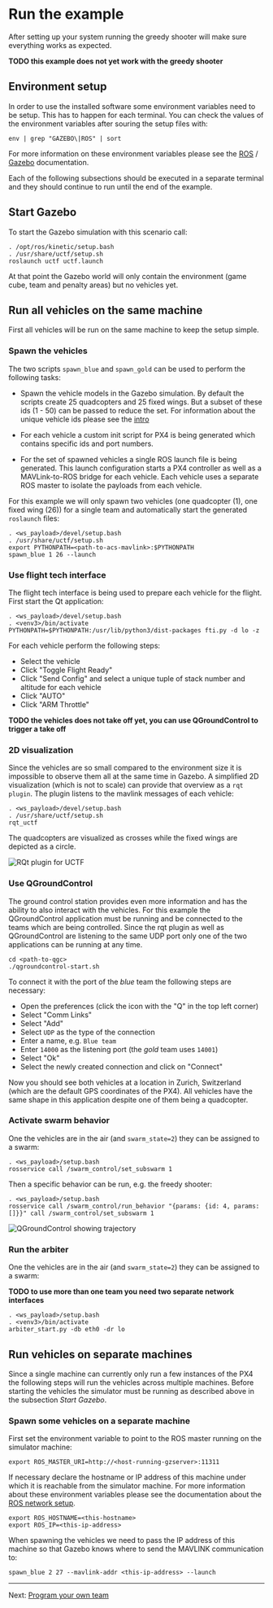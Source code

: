 # Run the example

After setting up your system running the greedy shooter will make sure everything works as expected.

**TODO this example does not yet work with the greedy shooter**

## Environment setup

In order to use the installed software some environment variables need to be setup.
This has to happen for each terminal.
You can check the values of the environment variables after souring the setup files with:

```console
env | grep "GAZEBO\|ROS" | sort
```

For more information on these environment variables please see the [ROS](http://wiki.ros.org/ROS/EnvironmentVariables) / [Gazebo](http://gazebosim.org/tutorials?tut=components) documentation.

Each of the following subsections should be executed in a separate terminal and they should continue to run until the end of the example.

## Start Gazebo

To start the Gazebo simulation with this scenario call:

```console
. /opt/ros/kinetic/setup.bash
. /usr/share/uctf/setup.sh
roslaunch uctf uctf.launch
```

At that point the Gazebo world will only contain the environment (game cube, team and penalty areas) but no vehicles yet.

## Run all vehicles on the same machine

First all vehicles will be run on the same machine to keep the setup simple.

### Spawn the vehicles

The two scripts `spawn_blue` and `spawn_gold` can be used to perform the following tasks:

* Spawn the vehicle models in the Gazebo simulation.
  By default the scripts create 25 quadcopters and 25 fixed wings.
  But a subset of these ids (1 - 50) can be passed to reduce the set.
  For information about the unique vehicle ids please see the [intro](../intro/readme.md)

* For each vehicle a custom init script for PX4 is being generated which contains specific ids and port numbers.

* For the set of spawned vehicles a single ROS launch file is being generated.
  This launch configuration starts a PX4 controller as well as a MAVLink-to-ROS bridge for each vehicle.
  Each vehicle uses a separate ROS master to isolate the payloads from each vehicle.

For this example we will only spawn two vehicles (one quadcopter (1), one fixed wing (26)) for a single team and automatically start the generated `roslaunch` files:

```console
. <ws_payload>/devel/setup.bash
. /usr/share/uctf/setup.sh
export PYTHONPATH=<path-to-acs-mavlink>:$PYTHONPATH
spawn_blue 1 26 --launch
```

### Use flight tech interface

The flight tech interface is being used to prepare each vehicle for the flight.
First start the Qt application:

```console
. <ws_payload>/devel/setup.bash
. <venv3>/bin/activate
PYTHONPATH=$PYTHONPATH:/usr/lib/python3/dist-packages fti.py -d lo -z
```

For each vehicle perform the following steps:

* Select the vehicle
* Click "Toggle Flight Ready"
* Click "Send Config" and select a unique tuple of stack number and altitude for each vehicle
* Click "AUTO"
* Click "ARM Throttle"

**TODO the vehicles does not take off yet, you can use QGroundControl to trigger a take off**

### 2D visualization

Since the vehicles are so small compared to the environment size it is impossible to observe them all at the same time in Gazebo.
A simplified 2D visualization (which is not to scale) can provide that overview as a `rqt plugin`.
The plugin listens to the mavlink messages of each vehicle:

```console
. <ws_payload>/devel/setup.bash
. /usr/share/uctf/setup.sh
rqt_uctf
```

The quadcopters are visualized as crosses while the fixed wings are depicted as a circle.

![RQt plugin for UCTF](rqt_uctf.png)

### Use QGroundControl

The ground control station provides even more information and has the ability to also interact with the vehicles.
For this example the QGroundControl application must be running and be connected to the teams which are being controlled.
Since the rqt plugin as well as QGroundControl are listening to the same UDP port only one of the two applications can be running at any time.

```console
cd <path-to-qgc>
./qgroundcontrol-start.sh
```

To connect it with the port of the *blue* team the following steps are necessary:

* Open the preferences (click the icon with the "Q" in the top left corner)
* Select "Comm Links"
* Select "Add"
* Select `UDP` as the type of the connection
* Enter a name, e.g. `Blue team`
* Enter `14000` as the listening port (the *gold* team uses `14001`)
* Select "Ok"
* Select the newly created connection and click on "Connect"

Now you should see both vehicles at a location in Zurich, Switzerland (which are the default GPS coordinates of the PX4).
All vehicles have the same shape in this application despite one of them being a quadcopter.

### Activate swarm behavior

One the vehicles are in the air (and `swarm_state=2`) they can be assigned to a swarm:

```console
. <ws_payload>/setup.bash
rosservice call /swarm_control/set_subswarm 1
```

Then a specific behavior can be run, e.g. the freedy shooter:

```console
. <ws_payload>/setup.bash
rosservice call /swarm_control/run_behavior "{params: {id: 4, params: []}}" call /swarm_control/set_subswarm 1
```

![QGroundControl showing trajectory](qgroundcontrol.jpg)

### Run the arbiter

One the vehicles are in the air (and `swarm_state=2`) they can be assigned to a swarm:

**TODO to use more than one team you need two separate network interfaces**

```console
. <ws_payload>/setup.bash
. <venv3>/bin/activate
arbiter_start.py -db eth0 -dr lo
```

## Run vehicles on separate machines

Since a single machine can currently only run a few instances of the PX4 the following steps will run the vehicles across multiple machines.
Before starting the vehicles the simulator must be running as described above in the subsection *Start Gazebo*.

### Spawn some vehicles on a separate machine

First set the environment variable to point to the ROS master running on the simulator machine:

```console
export ROS_MASTER_URI=http://<host-running-gzserver>:11311
```

If necessary declare the hostname or IP address of this machine under which it is reachable from the simulator machine.
For more information about these environment variables please see the documentation about the [ROS network setup](http://wiki.ros.org/ROS/NetworkSetup).

```console
export ROS_HOSTNAME=<this-hostname>
export ROS_IP=<this-ip-address>
```

When spawning the vehicles we need to pass the IP address of this machine so that Gazebo knows where to send the MAVLINK communication to:

```console
spawn_blue 2 27 --mavlink-addr <this-ip-address> --launch
```

---

Next: [Program your own team](../program_team/readme.md)
